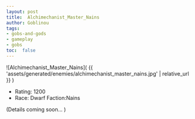 ```yaml
---
layout: post
title:  Alchimechanist_Master_Nains
author: Goblinou
tags:
- gobs-and-gods
- gameplay
- gobs
toc:  false
---
```


![Alchimechanist_Master_Nains]( {{ 'assets/generated/enemies/alchimechanist_master_nains.jpg' | relative_url }} )
- Rating: 1200
- Race: Dwarf  Faction:Nains

(Details coming soon... )